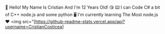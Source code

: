 👋 Hello! My Name Is Cristian And I'm 12 Years Old! 😘
⌨️ I can Code C# a bit of C++ node.js and some python 🖥️
I'm currently learning The Most node.js ❤️
<img src="[https://github-readme-stats.vercel.app/api?username=CristianCosticea]
